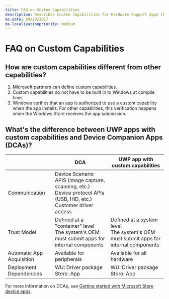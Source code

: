 ```yaml
---
title: FAQ on Custom Capabilities
description: Describes Custom Capabilities for Hardware Support Apps (HSA) and how they differ from other capabilities.
ms.date: 04/20/2017
ms.localizationpriority: medium
---
```


# FAQ on Custom Capabilities

## How are custom capabilities different from other capabilities?

1. Microsoft partners can define custom capabilities.
2. Custom capabilities do not have to be built in to Windows at compile time.
3. Windows verifies that an app is authorized to use a custom capability when the app installs.  For other capabilities, this verification happens when the Windows Store receives the app submission.

## What's the difference between UWP apps with custom capabilities and Device Companion Apps (DCAs)?

|                           | **DCA**                                                  | **UWP app with custom capabilities**|
|---------------------------|----------------------------------------------------------|-------------------------------------|
|Communication|Device Scenario APIS (image capture, scanning, etc.)<br>Device protocol APIs (USB, HID, etc.)<br>Customer driver access|                                                                              
|Trust Model|Defined at a "container" level<br>The system's OEM must submit apps for internal components|Defined at a system level<br>The system's OEM must submit apps for internal components|
|Automatic App Acquisition  |Available for peripherals                                  |Available for all hardware          |
|Deployment Dependencies    |WU: Driver package<br>Store: App|WU: Driver package<br>Store: App                  |
                                                                                                                                                                                                    
For more information on DCAs, see [Getting started with Microsoft Store device apps](./getting-started.md).